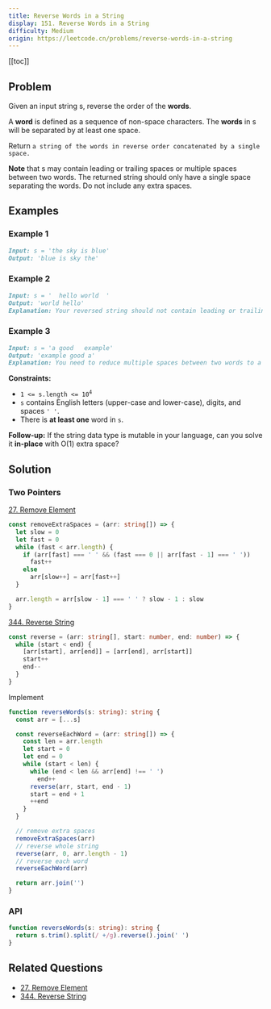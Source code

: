 ```yaml
---
title: Reverse Words in a String
display: 151. Reverse Words in a String
difficulty: Medium
origin: https://leetcode.cn/problems/reverse-words-in-a-string
---
```


[[toc]]

## Problem

Given an input string s, reverse the order of the **words**.

A **word** is defined as a sequence of non-space characters. The **words** in s will be separated by at least one space.

Return `a string of the words in reverse order concatenated by a single space.`

**Note** that s may contain leading or trailing spaces or multiple spaces between two words. The returned string should only have a single space separating the words. Do not include any extra spaces.

## Examples

### Example 1

```md
Input: s = 'the sky is blue'
Output: 'blue is sky the'
```

### Example 2

```md
Input: s = '  hello world  '
Output: 'world hello'
Explanation: Your reversed string should not contain leading or trailing spaces.
```

### Example 3

```md
Input: s = 'a good   example'
Output: 'example good a'
Explanation: You need to reduce multiple spaces between two words to a single space in the reversed string.
```

**Constraints:**

- <code>1 <= s.length <= 10<sup>4</sup></code>
- `s` contains English letters (upper-case and lower-case), digits, and spaces `' '`.
- There is **at least one** word in `s`.

**Follow-up:** If the string data type is mutable in your language, can you solve it **in-place** with O(1) extra space?

## Solution

### Two Pointers

[27. Remove Element](/structures/array/027)

```ts
const removeExtraSpaces = (arr: string[]) => {
  let slow = 0
  let fast = 0
  while (fast < arr.length) {
    if (arr[fast] === ' ' && (fast === 0 || arr[fast - 1] === ' '))
      fast++
    else
      arr[slow++] = arr[fast++]
  }

  arr.length = arr[slow - 1] === ' ' ? slow - 1 : slow
}
```

[344. Reverse String](/structures/string/344)

```ts
const reverse = (arr: string[], start: number, end: number) => {
  while (start < end) {
    [arr[start], arr[end]] = [arr[end], arr[start]]
    start++
    end--
  }
}
```

Implement

```ts
function reverseWords(s: string): string {
  const arr = [...s]

  const reverseEachWord = (arr: string[]) => {
    const len = arr.length
    let start = 0
    let end = 0
    while (start < len) {
      while (end < len && arr[end] !== ' ')
        end++
      reverse(arr, start, end - 1)
      start = end + 1
      ++end
    }
  }

  // remove extra spaces
  removeExtraSpaces(arr)
  // reverse whole string
  reverse(arr, 0, arr.length - 1)
  // reverse each word
  reverseEachWord(arr)

  return arr.join('')
}
```

### API

```ts
function reverseWords(s: string): string {
  return s.trim().split(/ +/g).reverse().join(' ')
}
```


## Related Questions

- [27. Remove Element](/structures/array/027)
- [344. Reverse String](/structures/string/344)

